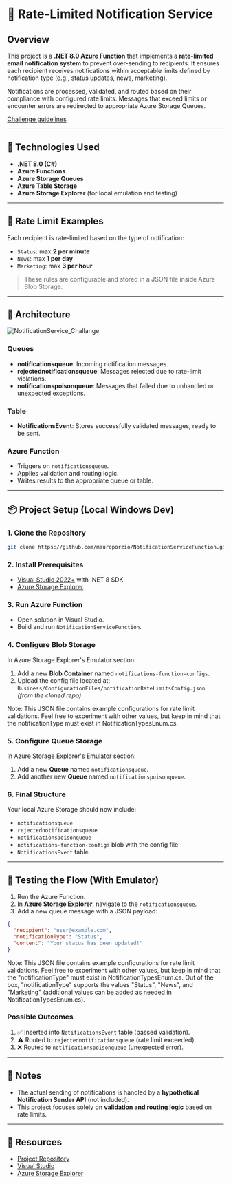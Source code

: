 # 📧 Rate-Limited Notification Service

## Overview

This project is a **.NET 8.0 Azure Function** that implements a **rate-limited email notification system** to prevent over-sending to recipients. It ensures each recipient receives notifications within acceptable limits defined by notification type (e.g., status updates, news, marketing).

Notifications are processed, validated, and routed based on their compliance with configured rate limits. Messages that exceed limits or encounter errors are redirected to appropriate Azure Storage Queues.

[Challenge guidelines](https://github.com/mauroporzio/NotificationServiceFunction/blob/master/Docs/Challange.pdf)

---

## 🔧 Technologies Used

- **.NET 8.0 (C#)**
- **Azure Functions**
- **Azure Storage Queues**
- **Azure Table Storage**
- **Azure Storage Explorer** (for local emulation and testing)

---

## 🚦 Rate Limit Examples

Each recipient is rate-limited based on the type of notification:

- `Status`: max **2 per minute**
- `News`: max **1 per day**
- `Marketing`: max **3 per hour**

> These rules are configurable and stored in a JSON file inside Azure Blob Storage.

---

## 📂 Architecture

![NotificationService_Challange](https://github.com/user-attachments/assets/dc76648e-944c-48ce-8766-1fec22e093cf)

### Queues

- **notificationsqueue**: Incoming notification messages.
- **rejectednotificationsqueue**: Messages rejected due to rate-limit violations.
- **notificationspoisonqueue**: Messages that failed due to unhandled or unexpected exceptions.

### Table

- **NotificationsEvent**: Stores successfully validated messages, ready to be sent.

### Azure Function

- Triggers on `notificationsqueue`.
- Applies validation and routing logic.
- Writes results to the appropriate queue or table.

---

## 📦 Project Setup (Local Windows Dev)

### 1. Clone the Repository

```bash
git clone https://github.com/mauroporzio/NotificationServiceFunction.git
```

### 2. Install Prerequisites

- [Visual Studio 2022+](https://visualstudio.microsoft.com) with .NET 8 SDK
- [Azure Storage Explorer](https://azure.microsoft.com/es-es/products/storage/storage-explorer)

### 3. Run Azure Function

- Open solution in Visual Studio.
- Build and run `NotificationServiceFunction`.

### 4. Configure Blob Storage

In Azure Storage Explorer's Emulator section:

1. Add a new **Blob Container** named `notifications-function-configs`.
2. Upload the config file located at:  
   `Business/ConfigurationFiles/notificationRateLimitsConfig.json`  
   *(from the cloned repo)*

Note: This JSON file contains example configurations for rate limit validations. Feel free to experiment with other values, but keep in mind that the notificationType must exist in NotificationTypesEnum.cs.

### 5. Configure Queue Storage

In Azure Storage Explorer's Emulator section:

1. Add a new **Queue** named `notificationsqueue`.
2. Add another new **Queue** named `notificationspoisonqueue`.

### 6. Final Structure

Your local Azure Storage should now include:

- `notificationsqueue`
- `rejectednotificationsqueue`
- `notificationspoisonqueue`
- `notifications-function-configs` blob with the config file
- `NotificationsEvent` table

---

## 🧪 Testing the Flow (With Emulator)

1. Run the Azure Function.
2. In **Azure Storage Explorer**, navigate to the `notificationsqueue`.
3. Add a new queue message with a JSON payload:

```json
{
  "recipient": "user@example.com",
  "notificationType": "Status",
  "content": "Your status has been updated!"
}
```
Note: This JSON file contains example configurations for rate limit validations. Feel free to experiment with other values, but keep in mind that the "notificationType" must exist in NotificationTypesEnum.cs. Out of the box, "notificationType" supports the values "Status", "News", and "Marketing" (additional values can be added as needed in NotificationTypesEnum.cs).

### Possible Outcomes

1. ✅ Inserted into `NotificationsEvent` table (passed validation).
2. ⚠️ Routed to `rejectednotificationsqueue` (rate limit exceeded).
3. ❌ Routed to `notificationspoisonqueue` (unexpected error).

---

## 🧠 Notes

- The actual sending of notifications is handled by a **hypothetical Notification Sender API** (not included).
- This project focuses solely on **validation and routing logic** based on rate limits.

---

## 📎 Resources

- [Project Repository](https://github.com/mauroporzio/NotificationServiceFunction)
- [Visual Studio](https://visualstudio.microsoft.com)
- [Azure Storage Explorer](https://azure.microsoft.com/es-es/products/storage/storage-explorer)
